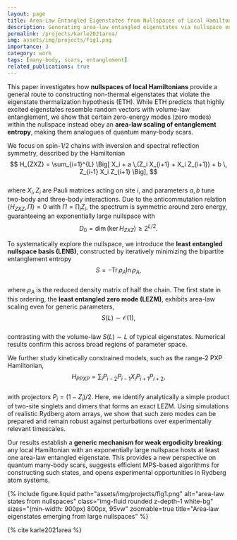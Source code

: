 ```yaml
---
layout: page
title: Area-Law Entangled Eigenstates from Nullspaces of Local Hamiltonians
description: Generating area-law entangled eigenstates via nullspace engineering.
permalink: /projects/karle2021area/
img: assets/img/projects/fig1.png
importance: 3
category: work
tags: [many-body, scars, entanglement]
related_publications: true
---
```



This paper investigates how **nullspaces of local Hamiltonians** provide a general route to constructing non-thermal eigenstates that violate the eigenstate thermalization hypothesis (ETH). While ETH predicts that highly excited eigenstates resemble random vectors with volume-law entanglement, we show that certain zero-energy modes (zero modes) within the nullspace instead obey an **area-law scaling of entanglement entropy**, making them analogues of quantum many-body scars.

We focus on spin-$1/2$ chains with inversion and spectral reflection symmetry, described by the Hamiltonian  
$$
H_{ZXZ} = \sum_{i=1}^{L} \Big[ X_i + a \,(Z_i X_{i+1} + X_i Z_{i+1}) + b \, Z_{i-1} X_i Z_{i+1} \Big],
$$  
where $X_i, Z_i$ are Pauli matrices acting on site $i$, and parameters $a, b$ tune two-body and three-body interactions. Due to the anticommutation relation $\{H_{ZXZ}, \Pi\} = 0$ with $\Pi = \prod_i Z_i$, the spectrum is symmetric around zero energy, guaranteeing an exponentially large nullspace with  
$$
D_0 = \dim(\ker H_{ZXZ}) \geq 2^{L/2}.
$$

To systematically explore the nullspace, we introduce the **least entangled nullspace basis (LENB)**, constructed by iteratively minimizing the bipartite entanglement entropy  
$$
S = -\mathrm{Tr}\, \rho_A \ln \rho_A,
$$  
where $\rho_A$ is the reduced density matrix of half the chain. The first state in this ordering, the **least entangled zero mode (LEZM)**, exhibits area-law scaling even for generic parameters,  
$$
S(L) \sim \mathcal{O}(1),
$$  
contrasting with the volume-law $S(L) \sim L$ of typical eigenstates. Numerical results confirm this across broad regions of parameter space.

We further study kinetically constrained models, such as the range-2 PXP Hamiltonian,  
$$
H_{PPXP} = \sum_i P_{i-2} P_{i-1} X_i P_{i+1} P_{i+2},
$$  
with projectors $P_i = (1 - Z_i)/2$. Here, we identify analytically a simple product of two-site singlets and dimers that forms an exact LEZM. Using simulations of realistic Rydberg atom arrays, we show that such zero modes can be prepared and remain robust against perturbations over experimentally relevant timescales.

Our results establish a **generic mechanism for weak ergodicity breaking**: any local Hamiltonian with an exponentially large nullspace hosts at least one area-law entangled eigenstate. This provides a new perspective on quantum many-body scars, suggests efficient MPS-based algorithms for constructing such states, and opens experimental opportunities in Rydberg atom systems.

{% include figure.liquid path="assets/img/projects/fig1.png" alt="area-law states from nullspaces" class="img-fluid rounded z-depth-1 white-bg" sizes="(min-width: 900px) 800px, 95vw" zoomable=true title="Area‑law eigenstates emerging from large nullspaces" %}

<div class="d-none">{% cite karle2021area %}</div>
